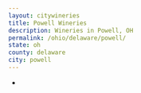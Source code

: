 ```yaml
---
layout: citywineries
title: Powell Wineries
description: Wineries in Powell, OH
permalink: /ohio/delaware/powell/
state: oh
county: delaware
city: powell
---
```

-

